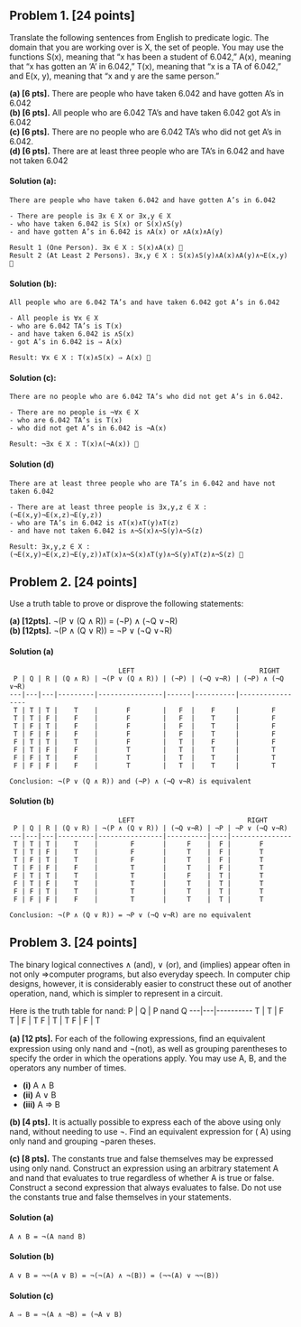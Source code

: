 ## Problem 1. [24 points]
Translate the following sentences from English to predicate logic. The domain that you are
working over is X, the set of people. You may use the functions S(x), meaning that “x has
been a student of 6.042,” A(x), meaning that “x has gotten an ‘A’ in 6.042,” T(x), meaning
that “x is a TA of 6.042,” and E(x, y), meaning that “x and y are the same person.”


__(a) [6 pts].__ There are people who have taken 6.042 and have gotten A’s in 6.042<br/>
__(b) [6 pts].__ All people who are 6.042 TA’s and have taken 6.042 got A’s in 6.042<br/>
__(c) [6 pts].__ There are no people who are 6.042 TA’s who did not get A’s in 6.042.<br/>
__(d) [6 pts].__ There are at least three people who are TA’s in 6.042 and have not taken 6.042

#### Solution (a):
```
There are people who have taken 6.042 and have gotten A’s in 6.042

- There are people is ∃x ∈ X or ∃x,y ∈ X
- who have taken 6.042 is S(x) or S(x)∧S(y)
- and have gotten A’s in 6.042 is ∧A(x) or ∧A(x)∧A(y)

Result 1 (One Person). ∃x ∈ X : S(x)∧A(x) 
Result 2 (At Least 2 Persons). ∃x,y ∈ X : S(x)∧S(y)∧A(x)∧A(y)∧¬E(x,y) 
```

#### Solution (b):
```
All people who are 6.042 TA’s and have taken 6.042 got A’s in 6.042

- All people is ∀x ∈ X
- who are 6.042 TA’s is T(x)
- and have taken 6.042 is ∧S(x)
- got A’s in 6.042 is ⇒ A(x)

Result: ∀x ∈ X : T(x)∧S(x) ⇒ A(x) 
```

#### Solution (c):
```
There are no people who are 6.042 TA’s who did not get A’s in 6.042. 

- There are no people is ¬∀x ∈ X
- who are 6.042 TA’s is T(x)
- who did not get A’s in 6.042 is ¬A(x)

Result: ¬∃x ∈ X : T(x)∧(¬A(x)) 
```

#### Solution (d)
```
There are at least three people who are TA’s in 6.042 and have not taken 6.042

- There are at least three people is ∃x,y,z ∈ X : (¬E(x,y)¬E(x,z)¬E(y,z))
- who are TA’s in 6.042 is ∧T(x)∧T(y)∧T(z)
- and have not taken 6.042 is ∧¬S(x)∧¬S(y)∧¬S(z)

Result: ∃x,y,z ∈ X : (¬E(x,y)¬E(x,z)¬E(y,z))∧T(x)∧¬S(x)∧T(y)∧¬S(y)∧T(z)∧¬S(z) 
```

## Problem 2. [24 points]
Use a truth table to prove or disprove the following statements: 

__(a) [12pts].__ ¬(P ∨ (Q ∧ R)) = (¬P) ∧ (¬Q ∨¬R)<br/>
__(b) [12pts].__ ¬(P ∧ (Q ∨ R)) = ¬P ∨ (¬Q ∨¬R)

#### Solution (a)
```
                           LEFT                               RIGHT
 P | Q | R | (Q ∧ R) | ¬(P ∨ (Q ∧ R)) | (¬P) | (¬Q ∨¬R) | (¬P) ∧ (¬Q ∨¬R) 
---|---|---|---------|----------------|------|----------|-----------------
 T | T | T |    T    |       F        |   F  |    F     |        F        
 T | T | F |    F    |       F        |   F  |    T     |        F        
 T | F | T |    F    |       F        |   F  |    T     |        F        
 T | F | F |    F    |       F        |   F  |    T     |        F        
 F | T | T |    T    |       F        |   T  |    F     |        F        
 F | T | F |    F    |       T        |   T  |    T     |        T        
 F | F | T |    F    |       T        |   T  |    T     |        T        
 F | F | F |    F    |       T        |   T  |    T     |        T        

Conclusion: ¬(P ∨ (Q ∧ R)) and (¬P) ∧ (¬Q ∨¬R) is equivalent
```

#### Solution (b)
```
                           LEFT                            RIGHT
 P | Q | R | (Q ∨ R) | ¬(P ∧ (Q ∨ R)) | (¬Q ∨¬R) | ¬P | ¬P ∨ (¬Q ∨¬R) 
---|---|---|---------|----------------|----------|----|---------------
 T | T | T |    T    |        F       |     F    |  F |       F       
 T | T | F |    T    |        F       |     T    |  F |       T       
 T | F | T |    T    |        F       |     T    |  F |       T       
 T | F | F |    F    |        T       |     T    |  F |       T       
 F | T | T |    T    |        T       |     F    |  T |       T       
 F | T | F |    T    |        T       |     T    |  T |       T       
 F | F | T |    T    |        T       |     T    |  T |       T       
 F | F | F |    F    |        T       |     T    |  T |       T       

Conclusion: ¬(P ∧ (Q ∨ R)) = ¬P ∨ (¬Q ∨¬R) are no equivalent
```

## Problem 3. [24 points]
The binary logical connectives ∧ (and), ∨ (or), and (implies) appear often in not only ⇒computer programs, but also everyday speech. In computer chip designs, however, it is considerably easier to construct these out of another operation, nand, which is simpler to represent in a circuit. 

Here is the truth table for nand: 
 P | Q | P nand Q 
---|---|----------
 T | T |    F    
 T | F |    T
 F | T |    T
 F | F |    T

 __(a) [12 pts].__ For each of the following expressions, ﬁnd an equivalent expression using only nand and ¬(not), as well as grouping parentheses to specify the order in which the operations apply. You may use A, B, and the operators any number of times.

* __(i)__ A ∧ B <br/>
* __(ii)__ A ∨ B <br/>
* __(iii)__ A ⇒ B

__(b) [4 pts].__ It is actually possible to express each of the above using only nand, without needing to use ¬. Find an equivalent expression for ( A) using only nand and grouping ¬paren theses. 

__(c) [8 pts].__ The constants true and false themselves may be expressed using only nand. Construct an expression using an arbitrary statement A and nand that evaluates to true regardless of whether A is true or false. Construct a second expression that always evaluates to false. Do not use the constants true and false themselves in your statements.

#### Solution (a)
```
A ∧ B = ¬(A nand B)
```

#### Solution (b)
```
A ∨ B = ¬¬(A ∨ B) = ¬(¬(A) ∧ ¬(B)) = (¬¬(A) ∨ ¬¬(B))
```

#### Solution (c)
```
A ⇒ B = ¬(A ∧ ¬B) = (¬A ∨ B)
```